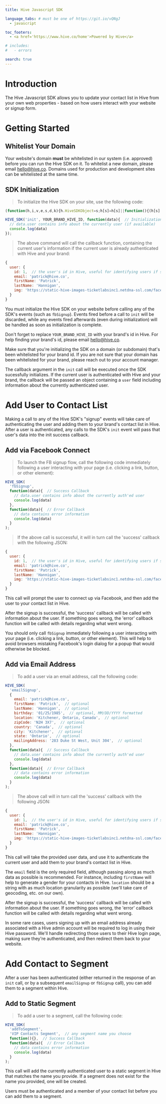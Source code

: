 ```yaml
---
title: Hive Javascript SDK

language_tabs: # must be one of https://git.io/vQNgJ
  - javascript

toc_footers:
  - <a href='https://www.hive.co/home'>Powered by Hive</a>

# includes:
#   - errors

search: true
---
```


# Introduction

The Hive Javascript SDK allows you to update your contact list in Hive from your own web properties - based on how users interact with your website or signup form.

# Getting Started

## Whitelist Your Domain

Your website's domain **must** be whitelisted in our system (i.e. approved) before you can run the Hive SDK on it. To whitelist a new domain, please email <a href="mailto:hello@hive.co">hello@hive.co</a>. Domains used for production and development sites can be whitelisted at the same time.

## SDK Initialization

> To initialize the Hive SDK on your site, use the following code:

```javascript
(function(h,i,v,e,s,d,k){h.HiveSDKObject=s;h[s]=h[s]||function(){(h[s].q=h[s].q||[]).push(arguments)},d=i.createElement(v),k=i.getElementsByTagName(v)[0];d.async=1;d.id=s;d.src=e+'?r='+parseInt(new Date()/60000);k.parentNode.insertBefore(d,k)})(window,document,'script','https://cdn-prod.hive.co/static/js/sdk-loader.js','HIVE_SDK')

HIVE_SDK('init', YOUR_BRAND_HIVE_ID, function(data){  // Initialization success callback
  // data.user contains info about the currently user (if available)
  console.log(data)
});

```

> The above command will call the callback function, containing the current user's information if the current user is already authenticated with Hive and your brand:

```js
{
  user: {
    id: 1,  // the user's id in Hive, useful for identifying users if saved within your application
    email: 'patrick@hive.co',
    firstName: 'Patrick',
    lastName: 'Hannigan',
    img: 'https://static-hive-images-ticketlabsinc1.netdna-ssl.com/facebook/c_fill,g_faces,h_150,q_30,w_150/502428349.jpg'
  }
}
```

You must initialize the Hive SDK on your website before calling any of the SDK's events (such as <code>fbSignup</code>). Events fired before a call to <code>init</code> will be discarded, while any events fired afterwards (even during initialization) will be handled as soon as initialization is complete.

<aside class='notice'>
  Don't forget to replace <code>YOUR_BRAND_HIVE_ID</code> with your brand's id in Hive. For help finding your brand's id, please email <a href="mailto:hello@hive.co">hello@hive.co</a>.
</aside>

Make sure that you're initializing the SDK on a domain (or subdomain) that's been whitelisted for your brand id. If you are not sure that your domain has been whitelisted for your brand, please reach out to your account manager.

The callback argument in the <code>init</code> call will be executed once the SDK sucessfully initializes. If the current user is authenticated with Hive and your brand, the callback will be passed an object containing a <code>user</code> field including information about the currently authenticated user.

# Add User to Contact List

Making a call to any of the Hive SDK's "signup" events will take care of authenticating the user and adding them to your brand's contact list in Hive. After a user is authenticated, any calls to the SDK's <code>init</code> event will pass that user's data into the init success callback.

## Add via Facebook Connect

> To launch the FB signup flow, call the following code immediately following a user interacting with your page (i.e. clicking a link, button, or other element):

```javascript
HIVE_SDK(
  'fbSignup',
  function(data){  // Success Callback
    // data.user contains info about the currently auth'ed user
    console.log(data)
  },
  function(data){  // Error Callback
    // data contains error information
    console.log(data)
  }
);

```

> If the above call is successful, it will in turn call the 'success' callback with the following JSON:

```js
{
  user: {
    id: 1,  // the user's id in Hive, useful for identifying users if saved within your application
    email: 'patrick@hive.co',
    firstName: 'Patrick',
    lastName: 'Hannigan',
    img: 'https://static-hive-images-ticketlabsinc1.netdna-ssl.com/facebook/c_fill,g_faces,h_150,q_30,w_150/502428349.jpg'
  }
}
```

This call will prompt the user to connect up via Facebook, and then add the user to your contact list in Hive.

After the signup is successful, the 'success' callback will be called with information about the user. If something goes wrong, the 'error' callback function will be called with details regarding what went wrong.

<aside class='notice'>
  You should only call <code>fbSignup</code> immediately following a user interacting with your page (i.e. clicking a link, button, or other element). This will help to avoid browsers mistaking Facebook's login dialog for a popup that would otherwise be blocked.
</aside>


## Add via Email Address

> To add a user via an email address, call the following code:

```javascript
HIVE_SDK(
  'emailSignup',
  {
    email: 'patrick@hive.co',
    firstName: 'Patrick',  // optional
    lastName: 'Hannigan',  // optional
    birthday: '01/25/1985',  // optional, MM/DD/YYYY formatted
    location: 'Kitchener, Ontario, Canada',  // optional
    zipCode: 'N2H 3X7',  // optional
    country: 'Canada',  // optional
    city: 'Kitchener',  // optional
    state: 'Ontario',  // optional
    mailingAddress: '283 Duke St West, Unit 304',  // optional
  },
  function(data){  // Success Callback
    // data.user contains info about the currently auth'ed user
    console.log(data)
  },
  function(data){  // Error Callback
    // data contains error information
    console.log(data)
  }
);
```

> The above call will in turn call the 'success' callback with the following JSON:

```js
{
  user: {
    id: 1,  // the user's id in Hive, useful for identifying users if saved within your application
    email: 'patrick@hive.co',
    firstName: 'Patrick',
    lastName: 'Hannigan',
    img: 'https://static-hive-images-ticketlabsinc1.netdna-ssl.com/facebook/c_fill,g_faces,h_150,q_30,w_150/502428349.jpg'
  }
}
```

This call will take the provided user data, and use it to authenticate the current user and add them to your brand's contact list in Hive.

The <code>email</code> field is the only required field, although passing along as much data as possible is recommended. For instance, including <code>firstName</code> will help to generate a gender for your contacts in Hive. <code>location</code> should be a string with as much location granularity as possible (we'll take care of geocoding, etc. on our own).

After the signup is successful, the 'success' callback will be called with information about the user. If something goes wrong, the 'error' callback function will be called with details regarding what went wrong.

<aside class='notice'>
  In some rare cases, users signing up with an email address already associated with a Hive admin account will be required to log in using their Hive password. We'll handle redirecting those users to their Hive login page, making sure they're authenticated, and then redirect them back to your website.
</aside>

# Add Contact to Segment

After a user has been authenticated (either returned in the response of an <code>init</code> call, or by a subsequent <code>emailSignup</code> or <code>fbSignup</code> call), you can add them to a segment within Hive.

## Add to Static Segment

> To add a user to a segment, call the following code:

```javascript
HIVE_SDK(
  'addToSegment',
  'VIP Contacts Segment',  // any segment name you choose
  function(){},  // Success Callback
  function(data){  // Error Callback
    // data contains error information
    console.log(data)
  }
);

```

This call will add the currently authenticated user to a static segment in Hive that matches the name you provide. If a segment does not exist for the name you provided, one will be created.

<aside class='notice'>
  Users must be authenticated and a member of your contact list before you can add them to a segment.
</aside>

